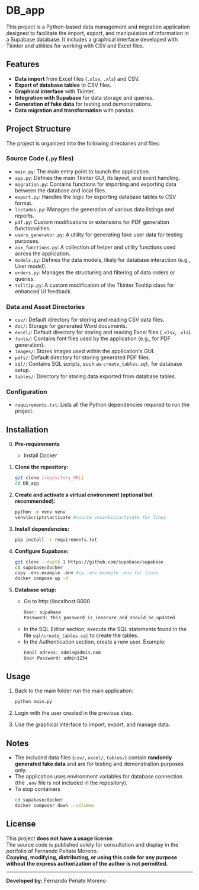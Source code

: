 # DB_app

This project is a Python-based data management and migration application designed to facilitate the import, export, and manipulation of information in a Supabase database. It includes a graphical interface developed with Tkinter and utilities for working with CSV and Excel files.

## Features

- **Data import** from Excel files (`.xlsx`, `.xls`) and CSV.
- **Export of database tables** to CSV files.
- **Graphical interface** with Tkinter.
- **Integration with Supabase** for data storage and queries.
- **Generation of fake data** for testing and demonstrations.
- **Data migration and transformation** with pandas.

## Project Structure

The project is organized into the following directories and files:

### Source Code (`.py` files)

-   `main.py`: The main entry point to launch the application.
-   `app.py`: Defines the main Tkinter GUI, its layout, and event handling.
-   `migration.py`: Contains functions for importing and exporting data between the database and local files.
-   `export.py`: Handles the logic for exporting database tables to CSV format.
-   `listados.py`: Manages the generation of various data listings and reports.
-   `pdf.py`: Custom modifications or extensions for PDF generation functionalities.
-   `users_generator.py`: A utility for generating fake user data for testing purposes.
-   `aux_functions.py`: A collection of helper and utility functions used across the application.
-   `models.py`: Defines the data models, likely for database interaction (e.g., User model).
-   `orders.py`: Manages the structuring and filtering of data orders or queries.
-   `tolltip.py`: A custom modification of the Tkinter Tooltip class for enhanced UI feedback.

### Data and Asset Directories

-   `csv/`: Default directory for storing and reading CSV data files.
-   `doc/`: Storage for generated Word documents.
-   `excel/`: Default directory for storing and reading Excel files (`.xlsx`, `.xls`).
-   `fonts/`: Contains font files used by the application (e.g., for PDF generation).
-   `images/`: Stores images used within the application's GUI.
-   `pdfs/`: Default directory for storing generated PDF files.
-   `sql/`: Contains SQL scripts, such as `create_tables.sql`, for database setup.
-   `tables/`: Directory for storing data exported from database tables.

### Configuration

-   `requirements.txt`: Lists all the Python dependencies required to run the project.

## Installation

0. **Pre-requirements**
    - Install Docker

1. **Clone the repository:**
    ```bash
    git clone [repository_URL]
    cd DB_app
    ```

2. **Create and activate a virtual environment (optional but recommended):**
    ```bash
    python -m venv venv
    venv\Scripts\activate #source venv/bin/activate for linux
    ```

3. **Install dependencies:**
    ```bash
    pip install -r requirements.txt
    ```

4. **Configure Supabase:**
    ```bash
    git clone --depth 1 https://github.com/supabase/supabase
    cd supabase/docker
    copy .env.example .env #cp .env.example .env for linux
    docker compose up -d
    ```

5. **Database setup:**
    - Go to http://localhost:8000  
        ```bash
        User: supabase
        Password: this_password_is_insecure_and_should_be_updated
        ```
    - In the SQL Editor section, execute the SQL statements found in the file `sql/create_tables.sql` to create the tables.
    - In the Authentication section, create a new user. Example:
        ```bash
        Email adress: admin@admin.com
        User Password: admin1234
        ```

## Usage

1. Back to the main folder run the main application:
    ```bash
    python main.py
    ```

2. Login with the user created in the previous step.

3. Use the graphical interface to import, export, and manage data.

## Notes

- The included data files (`csv/`, `excel/`, `tables/`) contain **randomly generated fake data** and are for testing and demonstration purposes only.
- The application uses environment variables for database connection (the `.env` file is not included in the repository).
- To stop containers
    ```bash
    cd supabase/docker
    docker composer down --volumes
    ```

## License

This project **does not have a usage license**.  
The source code is published solely for consultation and display in the portfolio of Fernando Peñate Moreno.  
**Copying, modifying, distributing, or using this code for any purpose without the express authorization of the author is not permitted.**

---

**Developed by:** Fernando Peñate Moreno
